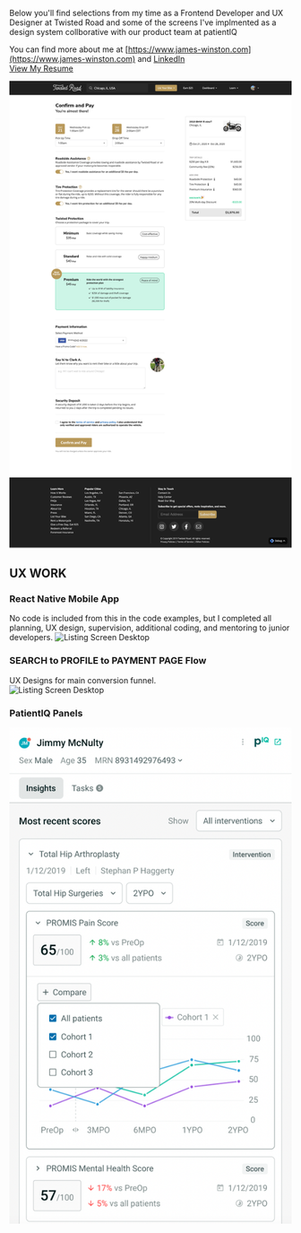 Below you'll find selections from my time as a Frontend Developer and UX Designer at Twisted Road and some of the screens I've implmented as a design system collborative with our product team at patientIQ

You can find more about me at [https://www.james-winston.com](https://www.james-winston.com) and [LinkedIn](www.linkedin.com/in/james-winston-1b2ab324)<br />
[View My Resume](images/winston-resume.pdf)<br />


![Payment Screen Desktop](images/paymentScreenFull.png)

## UX WORK

### React Native Mobile App
No code is included from this in the code examples, but I completed all planning, UX design, supervision, additional coding, and mentoring to junior developers.
![Listing Screen Desktop](images/reactNative.png)

### SEARCH to PROFILE to PAYMENT PAGE Flow
UX Designs for main conversion funnel.<br />
![Listing Screen Desktop](images/mainFunnel.png)

### PatientIQ Panels
![PiqPatient Panels](images/piq.png)




